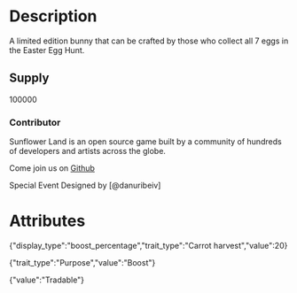 # Description

A limited edition bunny that can be crafted by those who collect all 7 eggs in the Easter Egg Hunt.

## Supply

100000

### Contributor

Sunflower Land is an open source game built by a community of hundreds of developers and artists across the globe.

Come join us on [Github](https://github.com/sunflower-land/sunflower-land)

Special Event Designed by [@danuribeiv]

# Attributes

{"display_type":"boost_percentage","trait_type":"Carrot harvest","value":20}

{"trait_type":"Purpose","value":"Boost"}

{"value":"Tradable"}
